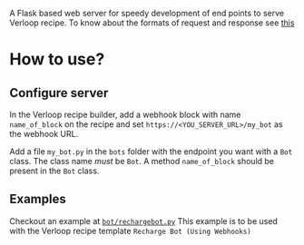 A Flask based web server for speedy development of end points to serve Verloop recipe.
To know about the formats of request and response see [this](../README.md)

# How to use?

## Configure server
In the Verloop recipe builder, add a webhook block with name `name_of_block` on the recipe and set `https://<YOU_SERVER_URL>/my_bot` as the webhook URL.

Add a file `my_bot.py` in the `bots` folder with the endpoint you want with a `Bot` class. The class name *must* be `Bot`. A method `name_of_block` should be present in the `Bot` class.

## Examples
Checkout an example at [`bot/rechargebot.py`](./bots/rechargebot.py)
This example is to be used with the Verloop recipe template `Recharge Bot (Using Webhooks)`
